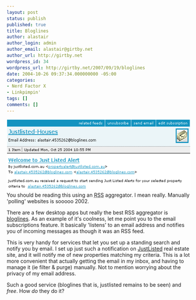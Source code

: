 ```yaml
---
layout: post
status: publish
published: true
title: Bloglines
author: alastair
author_login: admin
author_email: alastair@girtby.net
author_url: http://girtby.net
wordpress_id: 34
wordpress_url: http://girtby.net/2007/09/19/bloglines
date: 2004-10-26 09:37:34.000000000 -05:00
categories:
- Nerd Factor X
- Linkpimpin'
tags: []
comments: []
---
```

<img src="/images/bloglines-email.png" width="571" height="197" alt="Bloglines Email" class="lede"/>You should be reading this using an <abbr title="Really Simple Syndication or possibly Rich Site Summary">RSS</abbr> aggregator. I mean really. Manually 'polling' websites is sooooo 2002.

There are a few desktop apps but really the best RSS aggregator is <a href="http://bloglines.com">bloglines</a>. As an example of it's coolness, let me point you to the email subscriptions feature. It basically 'listens' to an email address and notifies you of incoming messages as though it was an RSS feed.

This is very handy for services that let you set up a standing search and notify you by email. I set up just such a notification on <a href="http://www.justlisted.com.au">JustListed</a> real estate site, and it will notify me of new properties matching my criteria. This is a lot more convenient that actually getting the email in my inbox, and having to manage it (ie filter & purge) manually. Not to mention worrying about the privacy of my email address.

Such a good service (bloglines that is, justlisted remains to be seen) and <em>free</em>. How <em>do</em> they do it?
